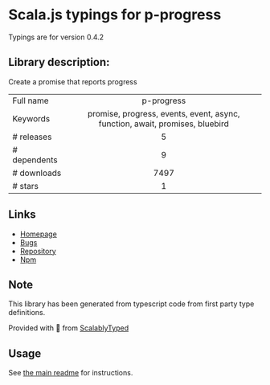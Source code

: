 
# Scala.js typings for p-progress

Typings are for version 0.4.2

## Library description:
Create a promise that reports progress

|                    |                 |
| ------------------ | :-------------: |
| Full name          | p-progress |
| Keywords           | promise, progress, events, event, async, function, await, promises, bluebird |
| # releases         | 5 |
| # dependents       | 9 |
| # downloads        | 7497 |
| # stars            | 1 |

## Links
- [Homepage](https://github.com/sindresorhus/p-progress#readme)
- [Bugs](https://github.com/sindresorhus/p-progress/issues)
- [Repository](https://github.com/sindresorhus/p-progress)
- [Npm](https://www.npmjs.com/package/p-progress)
    


## Note
This library has been generated from typescript code from first party type definitions.

Provided with :purple_heart: from [ScalablyTyped](https://github.com/oyvindberg/ScalablyTyped)

## Usage
See [the main readme](../../readme.md) for instructions.


